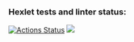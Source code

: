 ### Hexlet tests and linter status:
[![Actions Status](https://github.com/derban7ikus/frontend-project-11/workflows/hexlet-check/badge.svg)](https://github.com/derban7ikus/frontend-project-11/actions)
<a href="https://codeclimate.com/github/derban7ikus/frontend-project-11/maintainability"><img src="https://api.codeclimate.com/v1/badges/9762d272f963e90f6150/maintainability" /></a>